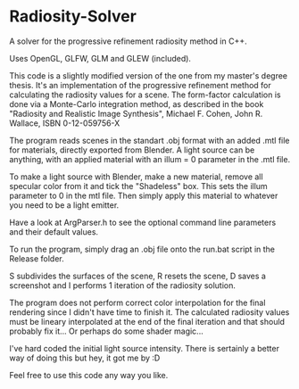# Radiosity-Solver
A solver for the progressive refinement radiosity method in C++. 

Uses OpenGL, GLFW, GLM and GLEW (included).

This code is a slightly modified version of the one from my master's degree thesis. It's an implementation of the progressive refinement method for calculating the radiosity values for a scene. The form-factor calculation is done via a Monte-Carlo integration method, as described in the book "Radiosity and Realistic Image Synthesis", Michael F. Cohen, John R. Wallace, ISBN 0-12-059756-X

The program reads scenes in the standart .obj format with an added .mtl file for materials, directly exported from Blender.
A light source can be anything, with an applied material with an illum = 0 parameter in the .mtl file.

To make a light source with Blender, make a new material, remove all specular color from it and tick the "Shadeless" box. This sets the illum parameter to 0 in the mtl file. Then simply apply this material to whatever you need to be a light emitter.

Have a look at ArgParser.h to see the optional command line parameters and their default values.

To run the program, simply drag an .obj file onto the run.bat script in the Release folder.

S subdivides the surfaces of the scene, R resets the scene, D saves a screenshot and I performs 1 iteration of the radiosity solution.

The program does not perform correct color interpolation for the final rendering since I didn't have time to finish it. The calculated radiosity values must be lineary interpolated at the end of the final iteration and that should probably fix it...
Or perhaps do some shader magic...

I've hard coded the initial light source intensity. There is sertainly a better way of doing this but hey, it got me by :D

Feel free to use this code any way you like.
